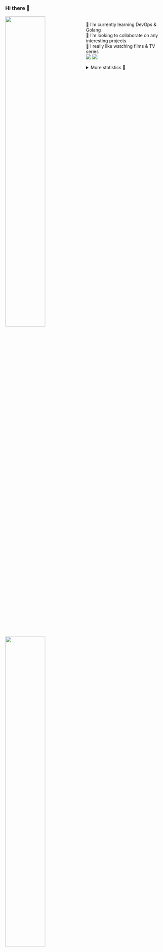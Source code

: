 ### Hi there 👋


[<img align="left" width="50%" src="https://github-readme-stats.vercel.app/api?username=rufusnufus&hide=issues&show_icons=true&count_private=true&theme=transparent&title_color=FF6F40&text_color=FBF9F8&icon_color=F48242&hide_border=true&hide_title=true#gh-dark-mode-only">](https://metrics.lecoq.io/rufusnufus#gh-dark-mode-only)
[<img align="left" width="50%" src="https://github-readme-stats.vercel.app/api?username=rufusnufus&hide=issues&show_icons=true&count_private=true&theme=transparent&title_color=FF6533&text_color=4D4644&icon_color=FF8038&hide_border=true&hide_title=true#gh-light-mode-only">](https://metrics.lecoq.io/rufusnufus#gh-light-mode-only)

<p>
  <br>
  🌱 I’m currently learning DevOps & Golang</br>
  👯 I’m looking to collaborate on any interesting projects</br>
  🎥 I really like watching films & TV series</br>
  <a href="https://linkedin.com/in/rufusnufus"><img src="https://img.shields.io/badge/linkedin-0077B5.svg?style=for-the-badge&logo=linkedin&logoColor=white"/></a>
  <a href="https://t.me/rufusnufus"><img src="https://img.shields.io/badge/-telegram-black?style=for-the-badge&color=blue&logo=telegram"/></a>
</p>

<p text-align="left">
<details>
  <summary>More statistics 👀</summary><br/>

<!--START_SECTION:waka-->
![Code Time](http://img.shields.io/badge/Code%20Time-524%20hrs%2059%20mins-blue)

![Profile Views](http://img.shields.io/badge/Profile%20Views-0-blue)

**I'm an Early 🐤** 

```text
🌞 Morning                9137 commits        ██████░░░░░░░░░░░░░░░░░░░   22.59 % 
🌆 Daytime                23898 commits       ███████████████░░░░░░░░░░   59.08 % 
🌃 Evening                6729 commits        ████░░░░░░░░░░░░░░░░░░░░░   16.63 % 
🌙 Night                  689 commits         ░░░░░░░░░░░░░░░░░░░░░░░░░   01.70 % 
```
📅 **I'm Most Productive on Monday** 

```text
Monday                   8289 commits        █████░░░░░░░░░░░░░░░░░░░░   20.49 % 
Tuesday                  7856 commits        █████░░░░░░░░░░░░░░░░░░░░   19.42 % 
Wednesday                8184 commits        █████░░░░░░░░░░░░░░░░░░░░   20.23 % 
Thursday                 7933 commits        █████░░░░░░░░░░░░░░░░░░░░   19.61 % 
Friday                   7069 commits        ████░░░░░░░░░░░░░░░░░░░░░   17.47 % 
Saturday                 704 commits         ░░░░░░░░░░░░░░░░░░░░░░░░░   01.74 % 
Sunday                   418 commits         ░░░░░░░░░░░░░░░░░░░░░░░░░   01.03 % 
```


📊 **This Week I Spent My Time On** 

```text
💬 Programming Languages: 
Go                       3 hrs 2 mins        █████████░░░░░░░░░░░░░░░░   34.03 % 
YAML                     1 hr 53 mins        █████░░░░░░░░░░░░░░░░░░░░   21.12 % 
HCL                      1 hr 29 mins        ████░░░░░░░░░░░░░░░░░░░░░   16.65 % 
Text                     54 mins             ███░░░░░░░░░░░░░░░░░░░░░░   10.22 % 
Other                    50 mins             ██░░░░░░░░░░░░░░░░░░░░░░░   09.48 % 

🔥 Editors: 
VS Code                  8 hrs 10 mins       ███████████████████████░░   91.45 % 
iTerm2                   45 mins             ██░░░░░░░░░░░░░░░░░░░░░░░   08.55 % 
```

**I Mostly Code in Go** 

```text
Python                   14 repos            ██░░░░░░░░░░░░░░░░░░░░░░░   09.59 % 
Smarty                   10 repos            ██░░░░░░░░░░░░░░░░░░░░░░░   06.85 % 
HCL                      7 repos             █░░░░░░░░░░░░░░░░░░░░░░░░   04.79 % 
Kotlin                   5 repos             █░░░░░░░░░░░░░░░░░░░░░░░░   03.42 % 
HTML                     5 repos             █░░░░░░░░░░░░░░░░░░░░░░░░   03.42 % 
```




 Last Updated on 05/12/2023 01:05:10 UTC
<!--END_SECTION:waka-->

</details>
</p>
